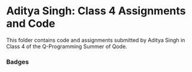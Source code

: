 # Aditya Singh: Class 4 Assignments and Code
This folder contains code and assignments submitted by Aditya Singh in Class 4 of the Q-Programming Summer of Qode.
### Badges